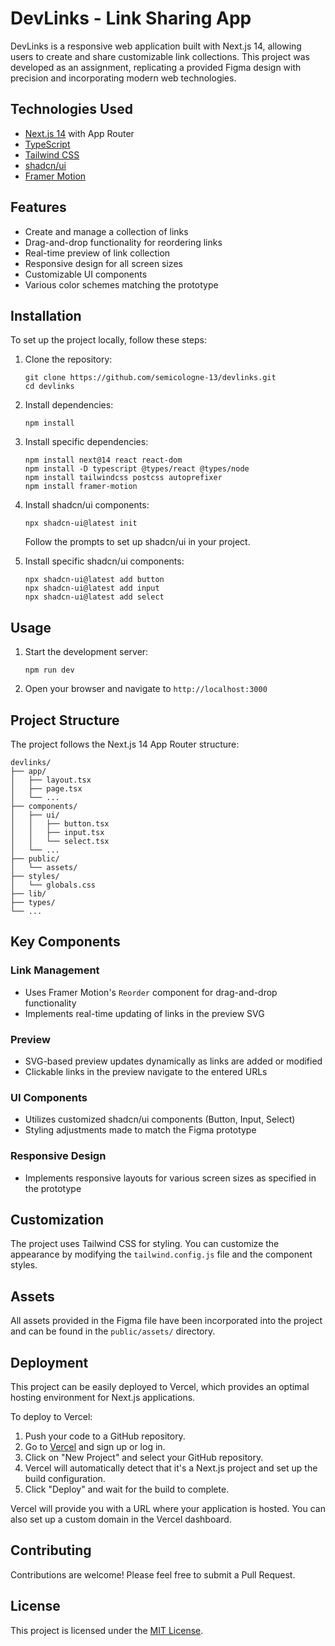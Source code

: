# DevLinks - Link Sharing App

DevLinks is a responsive web application built with Next.js 14, allowing users to create and share customizable link collections. This project was developed as an assignment, replicating a provided Figma design with precision and incorporating modern web technologies.

## Technologies Used

- [Next.js 14](https://nextjs.org/) with App Router
- [TypeScript](https://www.typescriptlang.org/)
- [Tailwind CSS](https://tailwindcss.com/)
- [shadcn/ui](https://ui.shadcn.com/)
- [Framer Motion](https://www.framer.com/motion/)

## Features

- Create and manage a collection of links
- Drag-and-drop functionality for reordering links
- Real-time preview of link collection
- Responsive design for all screen sizes
- Customizable UI components
- Various color schemes matching the prototype

## Installation

To set up the project locally, follow these steps:

1. Clone the repository:
   ```
   git clone https://github.com/semicologne-13/devlinks.git
   cd devlinks
   ```

2. Install dependencies:
   ```
   npm install
   ```

3. Install specific dependencies:
   ```
   npm install next@14 react react-dom
   npm install -D typescript @types/react @types/node
   npm install tailwindcss postcss autoprefixer
   npm install framer-motion
   ```

4. Install shadcn/ui components:
   ```
   npx shadcn-ui@latest init
   ```
   Follow the prompts to set up shadcn/ui in your project.

5. Install specific shadcn/ui components:
   ```
   npx shadcn-ui@latest add button
   npx shadcn-ui@latest add input
   npx shadcn-ui@latest add select
   ```

## Usage

1. Start the development server:
   ```
   npm run dev
   ```

2. Open your browser and navigate to `http://localhost:3000`

## Project Structure

The project follows the Next.js 14 App Router structure:

```
devlinks/
├── app/
│   ├── layout.tsx
│   ├── page.tsx
│   └── ...
├── components/
│   ├── ui/
│   │   ├── button.tsx
│   │   ├── input.tsx
│   │   └── select.tsx
│   └── ...
├── public/
│   └── assets/
├── styles/
│   └── globals.css
├── lib/
├── types/
└── ...
```

## Key Components

### Link Management
- Uses Framer Motion's `Reorder` component for drag-and-drop functionality
- Implements real-time updating of links in the preview SVG

### Preview
- SVG-based preview updates dynamically as links are added or modified
- Clickable links in the preview navigate to the entered URLs

### UI Components
- Utilizes customized shadcn/ui components (Button, Input, Select)
- Styling adjustments made to match the Figma prototype

### Responsive Design
- Implements responsive layouts for various screen sizes as specified in the prototype

## Customization

The project uses Tailwind CSS for styling. You can customize the appearance by modifying the `tailwind.config.js` file and the component styles.

## Assets

All assets provided in the Figma file have been incorporated into the project and can be found in the `public/assets/` directory.

## Deployment

This project can be easily deployed to Vercel, which provides an optimal hosting environment for Next.js applications.

To deploy to Vercel:

1. Push your code to a GitHub repository.
2. Go to [Vercel](https://vercel.com/) and sign up or log in.
3. Click on "New Project" and select your GitHub repository.
4. Vercel will automatically detect that it's a Next.js project and set up the build configuration.
5. Click "Deploy" and wait for the build to complete.

Vercel will provide you with a URL where your application is hosted. You can also set up a custom domain in the Vercel dashboard.

## Contributing

Contributions are welcome! Please feel free to submit a Pull Request.

## License

This project is licensed under the [MIT License](LICENSE).

